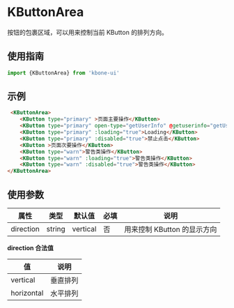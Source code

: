 # KButtonArea

按钮的包裹区域，可以用来控制当前 KButton 的排列方向。

## 使用指南

```js
import {KButtonArea} from 'kbone-ui'
```

## 示例

```html
 <KButtonArea>
    <KButton type="primary" >页面主要操作</KButton>
    <KButton type="primary" open-type="getUserInfo" @getuserinfo="getUserInfo" getUserInfo </KButton>
    <KButton type="primary" :loading="true">Loading</KButton>
    <KButton type="primary" :disabled="true">禁止点击</KButton>
    <KButton >页面次要操作</KButton>
    <KButton type="warn">警告类操作</KButton>
    <KButton type="warn" :loading="true">警告类操作</KButton>
    <KButton type="warn" :disabled="true">警告类操作</KButton>
</KButtonArea>
```


## 使用参数

|属性|类型|默认值|必填|说明|
|---|---|---|---|---|
|direction|string|vertical|否|用来控制 KButton 的显示方向|


**direction 合法值**

|值|说明|
|---|---|
|vertical|垂直排列|
|horizontal|水平排列|
